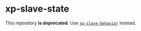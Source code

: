 # xp-slave-state

This repository **is deprecated**. Use [`xp-slave-behavior`](https://github.com/expandjs/xp-slave-behavior) instead.
